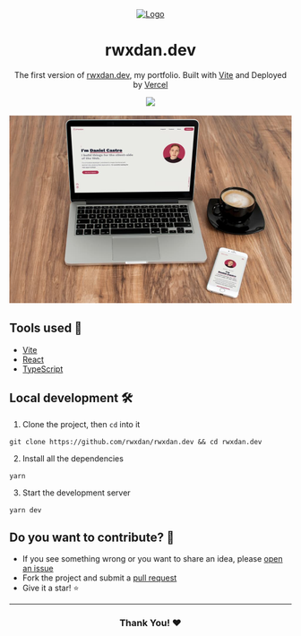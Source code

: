 <div align="center">
  <a href="https://rwxdan.dev/"><img alt="Logo" src="https://github.com/rwxdan/rwxdan.dev/blob/main/public/512x512.svg" width="96" /></a>
</div>
<h1 align="center">
  rwxdan.dev
</h1>
<p align="center">
  The first version of <a href="https://rwxdan.dev/">rwxdan.dev</a>, my portfolio. Built with <a href="https://vitejs.dev/">Vite</a> and Deployed by <a href="https://vercel.com/">Vercel</a>
</p>
<div align="center">
    <img height="44" src="https://skillicons.dev/icons?i=vercel,vite,react" />
</div>

![](./public/screenshot.jpg)

## Tools used 🧰

- [Vite](https://vitejs.dev/)
- [React](https://reactjs.org/)
- [TypeScript](https://typescriptlang.org/)

## Local development 🛠

1. Clone the project, then `cd` into it

```
git clone https://github.com/rwxdan/rwxdan.dev && cd rwxdan.dev
```

2. Install all the dependencies

```
yarn
```

3. Start the development server

```
yarn dev
```

## Do you want to contribute? 🤝

- If you see something wrong or you want to share an idea, please [open an issue](https://github.com/rwxdan/rwxdan.dev/issues)
- Fork the project and submit a [pull request](https://github.com/rwxdan/rwxdan.dev/pulls)
- Give it a star! ⭐

---

<div align="center">
  <h3>Thank You! ❤</h3>
</div>
